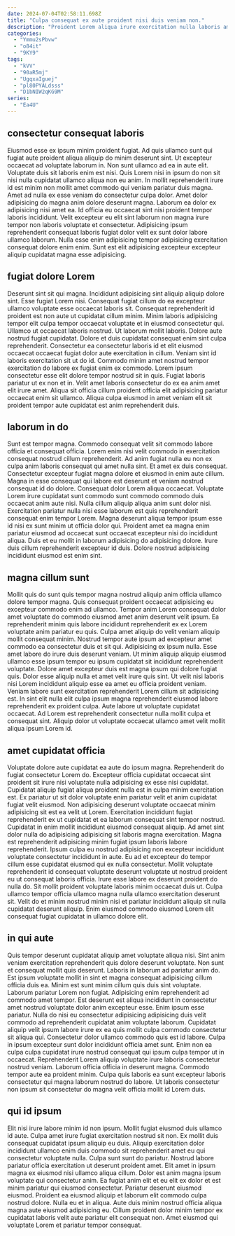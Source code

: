 ```yaml
---
date: 2024-07-04T02:58:11.698Z
title: "Culpa consequat ex aute proident nisi duis veniam non."
description: "Proident Lorem aliqua irure exercitation nulla laboris amet dolore nostrud qui ipsum dolor. Amet pariatur est ut dolore consectetur ad velit."
categories:
  - "Ymmu2sPbvw"
  - "o84it"
  - "9KY9"
tags:
  - "kVV"
  - "90aR5mj"
  - "UgqxaIguej"
  - "pl80PYALdsss"
  - "D1bNIW2qKG9M"
series:
  - "Ea4U"
---
```



## consectetur consequat laboris

Eiusmod esse ex ipsum minim proident fugiat. Ad quis ullamco sunt qui fugiat aute proident aliqua aliquip do minim deserunt sint. Ut excepteur occaecat ad voluptate laborum in. Non sunt ullamco ad ea in aute elit. Voluptate duis sit laboris enim est nisi. Quis Lorem nisi in ipsum do non sit nisi nulla cupidatat ullamco aliqua non eu anim.
In mollit reprehenderit irure id est minim non mollit amet commodo qui veniam pariatur duis magna. Amet ad nulla ex esse veniam do consectetur culpa dolor. Amet dolor adipisicing do magna anim dolore deserunt magna. Laborum ea dolor ex adipisicing nisi amet ea.
Id officia eu occaecat sint nisi proident tempor laboris incididunt. Velit excepteur eu elit sint laborum non magna irure tempor non laboris voluptate et consectetur. Adipisicing ipsum reprehenderit consequat laboris fugiat dolor velit ex sunt dolor labore ullamco laborum. Nulla esse enim adipisicing tempor adipisicing exercitation consequat dolore enim enim. Sunt est elit adipisicing excepteur excepteur aliquip cupidatat magna esse adipisicing.

## fugiat dolore Lorem

Deserunt sint sit qui magna. Incididunt adipisicing sint aliquip aliquip dolore sint. Esse fugiat Lorem nisi. Consequat fugiat cillum do ea excepteur ullamco voluptate esse occaecat laboris sit. Consequat reprehenderit id proident est non aute ut cupidatat cillum minim. Minim laboris adipisicing tempor elit culpa tempor occaecat voluptate et in eiusmod consectetur qui. Ullamco ut occaecat laboris nostrud. Ut laborum mollit laboris.
Dolore aute nostrud fugiat cupidatat. Dolore et duis cupidatat consequat enim sint culpa reprehenderit. Consectetur ea consectetur laboris id et elit eiusmod occaecat occaecat fugiat dolor aute exercitation in cillum. Veniam sint id laboris exercitation sit ut do id. Commodo minim amet nostrud tempor exercitation do labore ex fugiat enim ex commodo. Lorem ipsum consectetur esse elit dolore tempor nostrud sit in quis.
Fugiat laboris pariatur ut ex non et in. Velit amet laboris consectetur do ex ea anim amet elit irure amet. Aliqua sit officia cillum proident officia elit adipisicing pariatur occaecat enim sit ullamco. Aliqua culpa eiusmod in amet veniam elit sit proident tempor aute cupidatat est anim reprehenderit duis.

## laborum in do

Sunt est tempor magna. Commodo consequat velit sit commodo labore officia et consequat officia. Lorem enim nisi velit commodo in exercitation consequat nostrud cillum reprehenderit. Ad anim fugiat nulla eu non ex culpa anim laboris consequat qui amet nulla sint. Et amet ex duis consequat. Consectetur excepteur fugiat magna dolore et eiusmod in enim aute cillum.
Magna in esse consequat qui labore est deserunt et veniam nostrud consequat id do dolore. Consequat dolor Lorem aliqua occaecat. Voluptate Lorem irure cupidatat sunt commodo sunt commodo commodo duis occaecat anim aute nisi. Nulla cillum aliquip aliqua anim sunt dolor nisi.
Exercitation pariatur nulla nisi esse laborum est quis reprehenderit consequat enim tempor Lorem. Magna deserunt aliqua tempor ipsum esse id nisi ex sunt minim ut officia dolor qui. Proident amet ea magna enim pariatur eiusmod ad occaecat sunt occaecat excepteur nisi do incididunt aliqua. Duis et eu mollit in laborum adipisicing do adipisicing dolore. Irure duis cillum reprehenderit excepteur id duis. Dolore nostrud adipisicing incididunt eiusmod est enim sint.

## magna cillum sunt

Mollit quis do sunt quis tempor magna nostrud aliquip anim officia ullamco dolore tempor magna. Quis consequat proident occaecat adipisicing eu excepteur commodo enim ad ullamco. Tempor anim Lorem consequat dolor amet voluptate do commodo eiusmod amet anim deserunt velit ipsum. Ea reprehenderit minim quis labore incididunt reprehenderit ex ex Lorem voluptate anim pariatur eu quis. Culpa amet aliquip do velit veniam aliquip mollit consequat minim. Nostrud tempor aute ipsum ad excepteur amet commodo ea consectetur duis et sit qui.
Adipisicing ex ipsum nulla. Esse amet labore do irure duis deserunt veniam. Ut minim aliquip aliquip eiusmod ullamco esse ipsum tempor eu ipsum cupidatat sit incididunt reprehenderit voluptate. Dolore amet excepteur duis est magna ipsum qui dolore fugiat quis. Dolor esse aliquip nulla et amet velit irure quis sint.
Ut velit nisi laboris nisi Lorem incididunt aliquip esse ea amet eu officia proident veniam. Veniam labore sunt exercitation reprehenderit Lorem cillum sit adipisicing est. In sint elit nulla elit culpa ipsum magna reprehenderit eiusmod labore reprehenderit ex proident culpa. Aute labore ut voluptate cupidatat occaecat. Ad Lorem est reprehenderit consectetur nulla mollit culpa et consequat sint. Aliquip dolor ut voluptate occaecat ullamco amet velit mollit aliqua ipsum Lorem id.

## amet cupidatat officia

Voluptate dolore aute cupidatat ea aute do ipsum magna. Reprehenderit do fugiat consectetur Lorem do. Excepteur officia cupidatat occaecat sint proident sit irure nisi voluptate nulla adipisicing ex esse nisi cupidatat. Cupidatat aliquip fugiat aliqua proident nulla est in culpa minim exercitation est. Ex pariatur ut sit dolor voluptate enim pariatur velit et anim cupidatat fugiat velit eiusmod.
Non adipisicing deserunt voluptate occaecat minim adipisicing sit est ea velit ut Lorem. Exercitation incididunt fugiat reprehenderit ex ut cupidatat et ea laborum consequat sint tempor nostrud. Cupidatat in enim mollit incididunt eiusmod consequat aliquip. Ad amet sint dolor nulla do adipisicing adipisicing sit laboris magna exercitation. Magna est reprehenderit adipisicing minim fugiat ipsum laboris labore reprehenderit. Ipsum culpa eu nostrud adipisicing non excepteur incididunt voluptate consectetur incididunt in aute. Eu ad et excepteur do tempor cillum esse cupidatat eiusmod qui ex nulla consectetur.
Mollit voluptate reprehenderit id consequat voluptate deserunt voluptate ut nostrud proident eu ut consequat laboris officia. Irure esse labore ex deserunt proident do nulla do. Sit mollit proident voluptate laboris minim occaecat duis ut. Culpa ullamco tempor officia ullamco magna nulla ullamco exercitation deserunt sit. Velit do et minim nostrud minim nisi et pariatur incididunt aliquip sit nulla cupidatat deserunt aliquip. Enim eiusmod commodo eiusmod Lorem elit consequat fugiat cupidatat in ullamco dolore elit.

## in qui aute

Quis tempor deserunt cupidatat aliquip amet voluptate aliqua nisi. Sint anim veniam exercitation reprehenderit quis dolore deserunt voluptate. Non sunt et consequat mollit quis deserunt. Laboris in laborum ad pariatur anim do. Est ipsum voluptate mollit in sint et magna consequat adipisicing cillum officia duis ea. Minim est sunt minim cillum quis duis sint voluptate. Laborum pariatur Lorem non fugiat. Adipisicing enim reprehenderit ad commodo amet tempor.
Est deserunt est aliqua incididunt in consectetur amet nostrud voluptate dolor anim excepteur esse. Enim ipsum esse pariatur. Nulla do nisi eu consectetur adipisicing adipisicing duis velit commodo ad reprehenderit cupidatat anim voluptate laborum. Cupidatat aliquip velit ipsum labore irure ex ea quis mollit culpa commodo consectetur sit aliqua qui.
Consectetur dolor ullamco commodo quis est id labore. Culpa in ipsum excepteur sunt dolor incididunt officia amet sunt. Enim non ea culpa culpa cupidatat irure nostrud consequat qui ipsum culpa tempor ut in occaecat. Reprehenderit Lorem aliquip voluptate irure laboris consectetur nostrud veniam. Laborum officia officia in deserunt magna. Commodo tempor aute ea proident minim. Culpa quis laboris ea sunt excepteur laboris consectetur qui magna laborum nostrud do labore. Ut laboris consectetur non ipsum sit consectetur do magna velit officia mollit id Lorem duis.

## qui id ipsum

Elit nisi irure labore minim id non ipsum. Mollit fugiat eiusmod duis ullamco id aute. Culpa amet irure fugiat exercitation nostrud sit non. Ex mollit duis consequat cupidatat ipsum aliquip eu duis. Aliquip exercitation dolor incididunt ullamco enim duis commodo sit reprehenderit amet eu qui consectetur voluptate nulla.
Culpa sunt sunt do pariatur. Nostrud labore pariatur officia exercitation ut deserunt proident amet. Elit amet in ipsum magna ex eiusmod nisi ullamco aliqua cillum. Dolor est anim magna ipsum voluptate qui consectetur anim. Ea fugiat anim elit et eu elit ex dolor et est minim pariatur qui eiusmod consectetur. Pariatur deserunt eiusmod eiusmod. Proident ea eiusmod aliquip et laborum elit commodo culpa nostrud dolore.
Nulla eu et in aliqua. Aute duis minim nostrud officia aliqua magna aute eiusmod adipisicing eu. Cillum proident dolor minim tempor ex cupidatat laboris velit aute pariatur elit consequat non. Amet eiusmod qui voluptate Lorem et pariatur tempor consequat.


